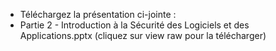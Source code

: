 - Téléchargez la présentation ci-jointe :
- Partie 2 - Introduction à la Sécurité des Logiciels et des Applications.pptx (cliquez sur view raw pour la télécharger)
